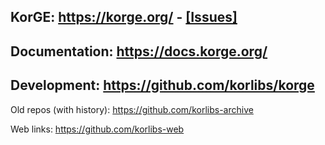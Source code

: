 ## KorGE: <https://korge.org/> - [[Issues]](https://github.com/orgs/korlibs/projects/19)
## Documentation: <https://docs.korge.org/>
## Development: <https://github.com/korlibs/korge>

Old repos (with history): <https://github.com/korlibs-archive>

Web links: <https://github.com/korlibs-web>

<!--

**Here are some ideas to get you started:**

🙋‍♀️ A short introduction - what is your organization all about?
🌈 Contribution guidelines - how can the community get involved?
👩‍💻 Useful resources - where can the community find your docs? Is there anything else the community should know?
🍿 Fun facts - what does your team eat for breakfast?
🧙 Remember, you can do mighty things with the power of [Markdown](https://docs.github.com/github/writing-on-github/getting-started-with-writing-and-formatting-on-github/basic-writing-and-formatting-syntax)
-->
